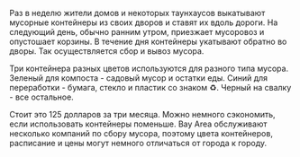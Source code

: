 ﻿---
layout: post
images: [ 2020-08-24.jpg ]
---

Раз в неделю жители домов и некоторых таунхаусов выкатывают мусорные контейнеры из своих дворов и ставят их вдоль дороги. На следующий день, обычно ранним утром, приезжает мусоровоз и опустошает корзины. В течение дня контейнеры укатывают обратно во дворы. Так осуществляется сбор и вывоз мусора.

Три контейнера разных цветов используются для разного типа мусора. Зеленый для компоста - садовый мусор и остатки еды. Синий для переработки - бумага, стекло и пластик со знаком ♻️. Черный на свалку - все остальное.

Стоит это 125 долларов за три месяца. Можно немного сэкономить, если использовать контейнеры поменьше. Bay Area обслуживают несколько компаний по сбору мусора, поэтому цвета контейнеров, расписание и цены могут немного отличаться от города к городу.